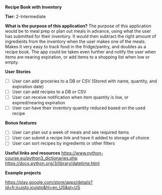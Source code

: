 **Recipe Book with Inventory**

**Tier:** 2-Intermediate

**What is the purpose of this application?**
The purpose of this application would be to meal prep or plan out meals in advance, using what the user has submitted for their inventory. It would then subtract the right amount of ingredients from the inventory when the user makes one of the meals. Makes it very easy to track food in the fridge/pantry, and doubles as a recipe book. The app could be taken even further and notify the user when items are nearing expiration, or add items to a shopping list when low or empty.

**User Stories**

- [ ] User can add groceries to a DB or CSV (Stored with name, quantity, and expiration date)
- [ ] User can add recipes to a DB or CSV
- [ ] User can receive notification when item quantity is low, or expired/nearing expiration
- [ ] User can have their inventory quantity reduced based on the used recipe

**Bonus features**

- [ ] User can plan out a week of meals and see required items
- [ ] User can submit a recipe link and have it added to storage of choice
- [ ] User can sort recipes by ingredients or other filters

**Useful links and resources**
https://www.python-course.eu/python3_dictionaries.php
https://docs.python.org/3/library/datetime.html

**Example projects**

https://play.google.com/store/apps/details?id=fr.icuisto.icuisto&hl=en_US&gl=US